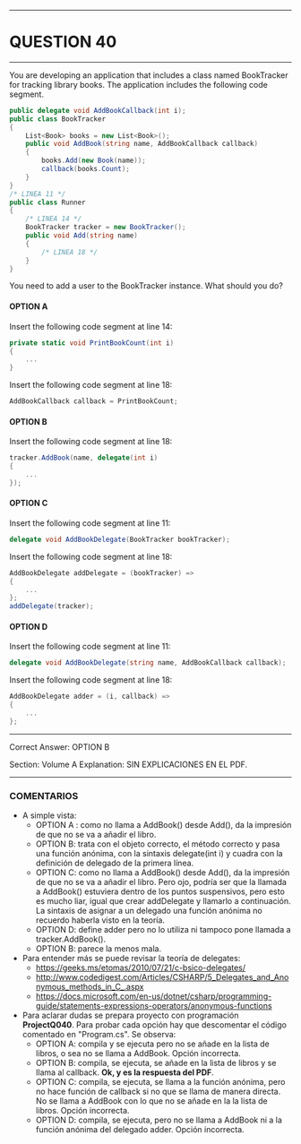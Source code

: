 ------

# QUESTION 40

------

You are developing an application that includes a class named BookTracker for tracking library books. The
application includes the following code segment.  

```c#
public delegate void AddBookCallback(int i);
public class BookTracker
{
    List<Book> books = new List<Book>();
    public void AddBook(string name, AddBookCallback callback)
    {
        books.Add(new Book(name));
        callback(books.Count);
    }
}
/* LINEA 11 */
public class Runner
{
    /* LINEA 14 */
    BookTracker tracker = new BookTracker();
    public void Add(string name)
    {
        /* LINEA 18 */
    }
}
```

You need to add a user to the BookTracker instance. What should you do?

#### OPTION A 

Insert the following code segment at line 14:

```c#
private static void PrintBookCount(int i)
{
    ...
}
```

Insert the following code segment at line 18:

```c#
AddBookCallback callback = PrintBookCount;
```

#### OPTION B 

Insert the following code segment at line 18:

```c#
tracker.AddBook(name, delegate(int i)
{
    ...
});
```

#### OPTION C 

Insert the following code segment at line 11:

```c#
delegate void AddBookDelegate(BookTracker bookTracker);
```

Insert the following code segment at line 18:

```c#
AddBookDelegate addDelegate = (bookTracker) => 
{
    ...
};
addDelegate(tracker);
```

#### OPTION D 

Insert the following code segment at line 11:

```c#
delegate void AddBookDelegate(string name, AddBookCallback callback);
```

Insert the following code segment at line 18:

```c#
AddBookDelegate adder = (i, callback) => 
{
    ...
};
```





------

Correct Answer:  OPTION B

Section: Volume A
Explanation:
SIN EXPLICACIONES EN EL PDF.

------

### COMENTARIOS

- A simple vista: 
  - OPTION A : como no llama a AddBook() desde Add(), da la impresión de que no se va a añadir el libro.
  - OPTION B: trata con el objeto correcto, el método correcto y pasa una función anónima, con la sintaxis delegate(int i) y cuadra con la definición de delegado de la primera línea.
  - OPTION C:  como no llama a AddBook() desde Add(), da la impresión de que no se va a añadir el libro. Pero ojo, podría ser que la llamada a AddBook() estuviera dentro de los puntos suspensivos, pero esto es mucho liar, igual que crear addDelegate y llamarlo a continuación. La sintaxis de asignar a un delegado una función anónima no recuerdo haberla visto en la teoría.
  - OPTION D: define adder pero no lo utiliza ni tampoco pone llamada a tracker.AddBook().
  - OPTION B: parece la menos mala.
- Para entender más se puede revisar la teoría de delegates:
  - https://geeks.ms/etomas/2010/07/21/c-bsico-delegates/
  - http://www.codedigest.com/Articles/CSHARP/5_Delegates_and_Anonymous_methods_in_C_.aspx
  - https://docs.microsoft.com/en-us/dotnet/csharp/programming-guide/statements-expressions-operators/anonymous-functions
- Para aclarar dudas se prepara proyecto con programación **ProjectQ040**. Para probar cada opción hay que descomentar el código comentado en "Program.cs". Se observa:
  - OPTION A: compila y se ejecuta pero no se añade en la lista de libros, o sea no se llama a AddBook. Opción incorrecta.
  - OPTION B: compila, se ejecuta, se añade en la lista de libros  y se llama al callback. **Ok, y es la respuesta del PDF**.
  - OPTION C: compila, se ejecuta, se llama a la función anónima, pero no hace función de callback si no que se llama de manera directa. No se llama a AddBook con lo que no se añade en la la lista de libros. Opción incorrecta.
  - OPTION D: compila, se ejecuta, pero no se llama a AddBook ni a la función anónima del delegado adder. Opción incorrecta.
